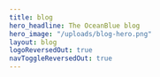 ```yaml
---
title: blog
hero_headline: The OceanBlue blog
hero_image: "/uploads/blog-hero.png"
layout: blog
logoReversedOut: true
navToggleReversedOut: true
---
```


